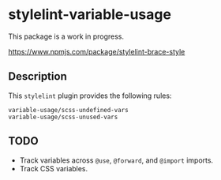# stylelint-variable-usage

This package is a work in progress.

<https://www.npmjs.com/package/stylelint-brace-style>

## Description

This `stylelint` plugin provides the following rules:

```
variable-usage/scss-undefined-vars
variable-usage/scss-unused-vars
```

## TODO

- Track variables across `@use`, `@forward`, and `@import` imports.
- Track CSS variables.
